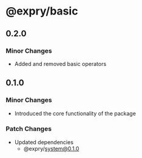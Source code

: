 # @expry/basic

## 0.2.0

### Minor Changes

- Added and removed basic operators

## 0.1.0

### Minor Changes

- Introduced the core functionality of the package

### Patch Changes

- Updated dependencies
  - @expry/system@0.1.0
